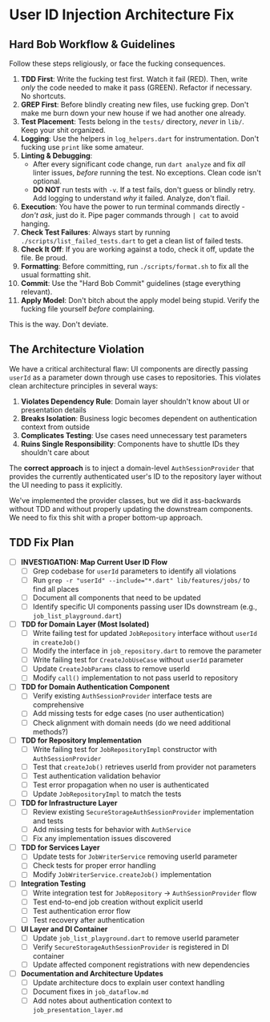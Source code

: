 # User ID Injection Architecture Fix

## Hard Bob Workflow & Guidelines

Follow these steps religiously, or face the fucking consequences.

1. **TDD First**: Write the fucking test first. Watch it fail (RED). Then, write *only* the code needed to make it pass (GREEN). Refactor if necessary. No shortcuts.
2. **GREP First**: Before blindly creating new files, use fucking grep. Don't make me burn down your new house if we had another one already.
3. **Test Placement**: Tests belong in the `tests/` directory, *never* in `lib/`. Keep your shit organized.
4. **Logging**: Use the helpers in `log_helpers.dart` for instrumentation. Don't fucking use `print` like some amateur.
5. **Linting & Debugging**: 
   * After every significant code change, run `dart analyze` and fix *all* linter issues, *before* running the test. No exceptions. Clean code isn't optional.
   * **DO NOT** run tests with `-v`. If a test fails, don't guess or blindly retry. Add logging to understand *why* it failed. Analyze, don't flail.
6. **Execution**: You have the power to run terminal commands directly - *don't ask*, just do it. Pipe pager commands through `| cat` to avoid hanging.
7. **Check Test Failures**: Always start by running `./scripts/list_failed_tests.dart` to get a clean list of failed tests.
8. **Check It Off**: If you are working against a todo, check it off, update the file. Be proud.
9. **Formatting**: Before committing, run `./scripts/format.sh` to fix all the usual formatting shit.
10. **Commit**: Use the "Hard Bob Commit" guidelines (stage everything relevant).
11. **Apply Model**: Don't bitch about the apply model being stupid. Verify the fucking file yourself *before* complaining.

This is the way. Don't deviate.

## The Architecture Violation

We have a critical architectural flaw: UI components are directly passing `userId` as a parameter down through use cases to repositories. This violates clean architecture principles in several ways:

1. **Violates Dependency Rule**: Domain layer shouldn't know about UI or presentation details
2. **Breaks Isolation**: Business logic becomes dependent on authentication context from outside
3. **Complicates Testing**: Use cases need unnecessary test parameters
4. **Ruins Single Responsibility**: Components have to shuttle IDs they shouldn't care about

The **correct approach** is to inject a domain-level `AuthSessionProvider` that provides the currently authenticated user's ID to the repository layer without the UI needing to pass it explicitly.

We've implemented the provider classes, but we did it ass-backwards without TDD and without properly updating the downstream components. We need to fix this shit with a proper bottom-up approach.

## TDD Fix Plan

- [ ] **INVESTIGATION: Map Current User ID Flow**
    - [ ] Grep codebase for `userId` parameters to identify all violations
    - [ ] Run `grep -r "userId" --include="*.dart" lib/features/jobs/` to find all places
    - [ ] Document all components that need to be updated
    - [ ] Identify specific UI components passing user IDs downstream (e.g., `job_list_playground.dart`)

- [ ] **TDD for Domain Layer (Most Isolated)**
    - [ ] Write failing test for updated `JobRepository` interface without `userId` in `createJob()`
    - [ ] Modify the interface in `job_repository.dart` to remove the parameter
    - [ ] Write failing test for `CreateJobUseCase` without `userId` parameter
    - [ ] Update `CreateJobParams` class to remove userId
    - [ ] Modify `call()` implementation to not pass userId to repository

- [ ] **TDD for Domain Authentication Component**
    - [ ] Verify existing `AuthSessionProvider` interface tests are comprehensive
    - [ ] Add missing tests for edge cases (no user authentication)
    - [ ] Check alignment with domain needs (do we need additional methods?)

- [ ] **TDD for Repository Implementation** 
    - [ ] Write failing test for `JobRepositoryImpl` constructor with `AuthSessionProvider`
    - [ ] Test that `createJob()` retrieves userId from provider not parameters
    - [ ] Test authentication validation behavior
    - [ ] Test error propagation when no user is authenticated
    - [ ] Update `JobRepositoryImpl` to match the tests

- [ ] **TDD for Infrastructure Layer**
    - [ ] Review existing `SecureStorageAuthSessionProvider` implementation and tests
    - [ ] Add missing tests for behavior with `AuthService`
    - [ ] Fix any implementation issues discovered

- [ ] **TDD for Services Layer**
    - [ ] Update tests for `JobWriterService` removing userId parameter
    - [ ] Check tests for proper error handling
    - [ ] Modify `JobWriterService.createJob()` implementation 

- [ ] **Integration Testing**
    - [ ] Write integration test for `JobRepository` -> `AuthSessionProvider` flow
    - [ ] Test end-to-end job creation without explicit userId
    - [ ] Test authentication error flow
    - [ ] Test recovery after authentication

- [ ] **UI Layer and DI Container**
    - [ ] Update `job_list_playground.dart` to remove userId parameter
    - [ ] Verify `SecureStorageAuthSessionProvider` is registered in DI container
    - [ ] Update affected component registrations with new dependencies

- [ ] **Documentation and Architecture Updates**
    - [ ] Update architecture docs to explain user context handling
    - [ ] Document fixes in `job_dataflow.md`
    - [ ] Add notes about authentication context to `job_presentation_layer.md` 